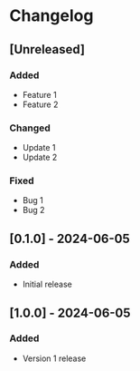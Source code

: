 # Changelog

## [Unreleased]

### Added
- Feature 1
- Feature 2

### Changed
- Update 1
- Update 2

### Fixed
- Bug 1
- Bug 2

## [0.1.0] - 2024-06-05

### Added
- Initial release


## [1.0.0] - 2024-06-05

### Added
- Version 1 release
